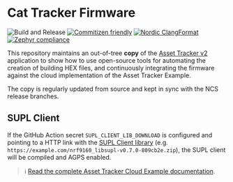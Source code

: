 # Cat Tracker Firmware

![Build and Release](https://github.com/NordicSemiconductor/asset-tracker-cloud-firmware/workflows/Build%20and%20Release/badge.svg?branch=ncs-v1.5)
[![Commitizen friendly](https://img.shields.io/badge/commitizen-friendly-brightgreen.svg)](http://commitizen.github.io/cz-cli/)
[![Nordic ClangFormat](https://img.shields.io/static/v1?label=Nordic&message=ClangFormat&labelColor=00A9CE&color=337ab7)](https://github.com/nrfconnect/sdk-nrf/blob/master/.clang-format)
[![Zephyr compliance](https://img.shields.io/static/v1?label=Zephry&message=compliance&labelColor=4e109e&color=337ab7)](https://docs.zephyrproject.org/latest/contribute/index.html#coding-style)

This repository maintains an out-of-tree **copy** of the
[Asset Tracker v2](https://github.com/nrfconnect/sdk-nrf/tree/master/applications/asset_tracker_v2)
application to show how to use open-source tools for automating the creation of
building HEX files, and continuously integrating the firmware against the cloud
implementation of the Asset Tracker Example.

The copy is regularly updated from source and kept in sync with the NCS release
branches.

## SUPL Client

If the GitHub Action secret `SUPL_CLIENT_LIB_DOWNLOAD` is configured and
pointing to a HTTP link with the
[SUPL Client library](https://developer.nordicsemi.com/nRF_Connect_SDK/doc/latest/nrf/include/supl_os_client.html#downloading-and-installing)
(e.g. `https://example.com/nrf9160_libsupl-v0.7.0-809cb2e.zip`), the SUPL client
will be compiled and AGPS enabled.

> :information_source:
> [Read the complete Asset Tracker Cloud Example documentation](https://nordicsemiconductor.github.io/asset-tracker-cloud-docs/).

